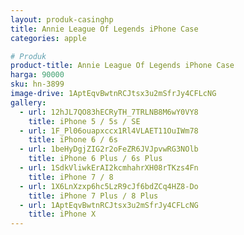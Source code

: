 ```yaml
---
layout: produk-casinghp
title: Annie League Of Legends iPhone Case
categories: apple

# Produk
product-title: Annie League Of Legends iPhone Case
harga: 90000
sku: hn-3899
image-drive: 1AptEqvBwtnRCJtsx3u2mSfrJy4CFLcNG
gallery:
  - url: 12hJL7QO83hECRyTH_7TRLNB8M6wY0VY8
    title: iPhone 5 / 5s / SE
  - url: 1F_Pl06ouapxccx1Rl4VLAET11OuIWm78
    title: iPhone 6 / 6s
  - url: 1beHyDgjZIG2r2oFeZR6JVJpvwRG3NOlb
    title: iPhone 6 Plus / 6s Plus
  - url: 1SdkVliwkErAI2kcmhahrXH08rTKzs4Fn
    title: iPhone 7 / 8
  - url: 1X6LnXzxp6hc5LzR9cJf6bdZCq4HZ8-Do
    title: iPhone 7 Plus / 8 Plus
  - url: 1AptEqvBwtnRCJtsx3u2mSfrJy4CFLcNG
    title: iPhone X
---
```


